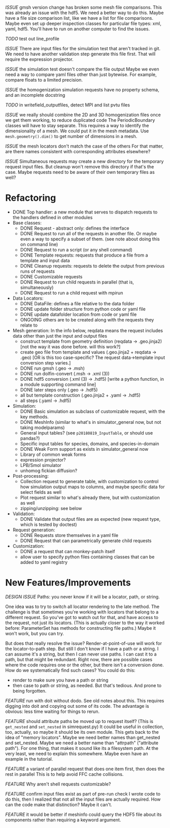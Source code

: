
_ISSUE_ gmsh version change has broken some mesh file comparisons.
This was already an issue with the hdf5.
We need a better way to do this.
Maybe have a file size comparison list, like we have a list for file comparisons.
Maybe even set up deeper inspection classes for particular file types:
xml, yaml, hdf5.
You'll have to run on another computer to find the issues.

_TODO_ test out line_profile

_ISSUE_ There are input files for the simulation test that aren't tracked in git.
We need to have another validation step generate this file first.
That will require the expression projector.

_ISSUE_ the simulation test doesn't compare the file output
Maybe we even need a way to compare yaml files other than just bytewise.
For example, compare floats to a limited precision.

_ISSUE_ the homogenization simulation requests have no property schema, and an incomplete docstring

_TODO_ in writefield_outputfiles, detect MPI and list pvtu files

_ISSUE_ we really should combine the 2D and 3D homogenization files once we get them working, to reduce duplicated code
The PeriodicBoundary classes will have to stay separate.
This requires a way to identify the dimensionality of a mesh.
We could put it in the mesh metadata.
Use `mesh.geometry().dim()` to get number of dimensions in a mesh.

_ISSUE_ the mesh locators don't match the case of the others
For that matter, are there names consistent with corresponding attributes elsewhere?

_ISSUE_ Simultaneous requests may create a new directory for the temporary request input files.
But cleanup won't remove this directory if that's the case.
Maybe requests need to be aware of their own temporary files as well?

# Refactoring

- DONE Top handler: a new module that serves to dispatch requests to the handlers defined in other modules
- Base classes:
  - DONE Request - abstract only: defines the interface
  - DONE Request to run all of the requests in another file. Or maybe even a way to specify a subset of them. (see note about doing this on command line)
  - DONE Request to run a script (or any shell command)
  - DONE Template requests: requests that produce a file from a template and input data
  - DONE Cleanup requests: requests to delete the output from previous runs of requests
  - DONE Customizable requests
  - DONE Request to run child requests in parallel (that is, simultaneously)
  - DONE Request to run a child request with mpirun
- Data Locators:
  - DONE DataFile: defines a file relative to the data folder
  - DONE update folder structure from python code or yaml file
  - DONE update datafolder location from code or yaml file
  - ONGOING others are to be created along with the requests they relate to
- Mesh generation:
  In the info below, reqdata means the request includes data other than just the input and output files
  - construct template from geometry definition (reqdata -> .geo.jinja2) [not the way it was done before. will this work?]
  - create geo file from template and values (.geo.jinja2 + reqdata -> .geo) [OR is this too case-specific? The request data->template input conversion step varies.]
  - DONE run gmsh (.geo -> .msh)
  - DONE run dolfin-convert (.msh -> .xml (3))
  - DONE hdf5 conversion (.xml (3) -> .hdf5) [write a python function, in a module supporting command line]
  - DONE later steps only (.geo -> .hdf5)
  - all but template construction (.geo.jinja2 + .yaml -> .hdf5)
  - all steps (.yaml -> .hdf5)
- Simulation:
  - DONE Basic simulation as subclass of customizable request, with the key methods.
  - DONE MeshInfo (similar to what's in simulator_general now, but not taking modelparams)
  - General input tables? (see `p20180819_InputTable`, or should use pandas?)
  - Specific input tables for species, domains, and species-in-domain
  - DONE Weak Form support as exists in simulator_general now
  - Library of common weak forms
  - expression projector?
  - LPB/Smol simulator
  - unhomog fickian diffusion?
- Post-processing:
  - Collection request to generate table, with customization to control how simulation output maps to columns, and maybe specific data for select fields as well
  - Plot request similar to what's already there, but with customization as well
  - zipping/unzipping: see below
- Validation:
  - DONE Validate that output files are as expected (new request type, which is tested by doctest)
- Request generation:
  - DONE Requests store themselves in a yaml file
  - DONE Request that can parametrically generate child requests
- Customization:
  - DONE a request that can monkey-patch itself
  - allow user to specify python files containing classes that can be added to yaml registry

# New Features/Improvements

_DESIGN ISSUE_ Paths: you never know if it will be a locator, path, or string.

One idea was to try to switch all locator rendering to the late method.
The challenge is that sometimes you're working with locators that belong to a different request.
So you've got to watch out for that, and have access to the request, not just its locators.
(This is actually closer to the way it worked before: ParameterSet has methods for constructing file paths.)
Maybe it won't work, but you can try.

But does that really resolve the issue?
Render-at-point-of-use will work for the locator-to-path step.
But still I don't know if I have a path or a string.
I can assume it's a string, but then I can never use paths.
I can cast it to a path, but that might be redundant.
Right now, there are possible cases where the code requires one or the other,
but there isn't a conversion done.
How do we systematically find such cases?
You could do this:
- render to make sure you have a path or string
- then case to path or string, as needed.
But that's tedious.
And prone to being forgotten.

_FEATURE_ run with doit without dodo.
See old notes about this.
This requires digging into doit and copying out some of its code.
The advantage is obvious: less time waiting for things to rerun.

_FEATURE_ should attribute paths be moved up to request itself?
(This is `get_nested` and `set_nested` in simrequest.py)
It could be useful in collection, too, actually, so maybe it should be its own module.
This gets back to the idea of "memory locators".
Maybe we need better names than get_nested and set_nested.
Maybe we need a better name than "attrpath" ("attribute path").
For one thing, that makes it sound like its a filesystem path.
At the very least, we need to explain this somewhere.
Maybe even have an example in the tutorial.

_FEATURE_ a variant of parallel request that does one item first, then does the rest in parallel
This is to help avoid FFC cache collisions.

_FEATURE_ Why aren't shell requests customizable?

_FEATURE_ confirm input files exist as part of pre-run check
I wrote code to do this, then I realized that not all the input files are actually required.
How can the code make that distinction?
Maybe it can't.

_FEATURE_ it would be better if meshinfo could query the HDF5 file about its components
rather than requiring a keyword argument.
